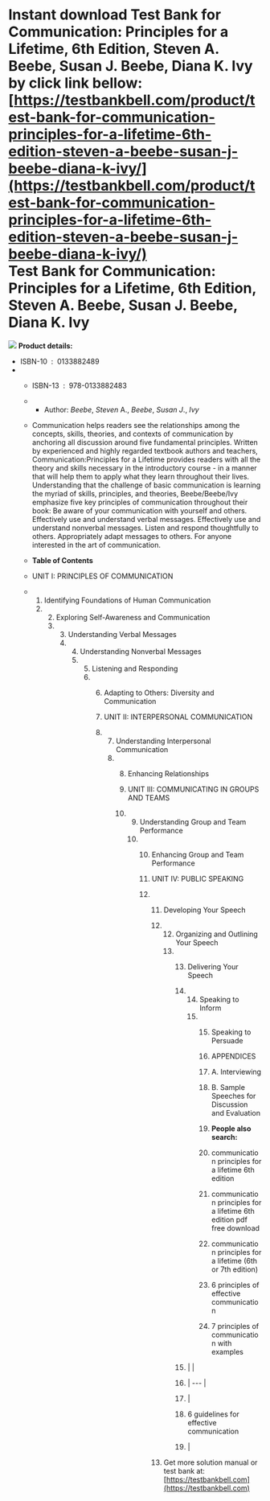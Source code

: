 Instant download **Test Bank for Communication: Principles for a Lifetime, 6th Edition, Steven A. Beebe, Susan J. Beebe, Diana K. Ivy** by click link bellow:  
[https://testbankbell.com/product/test-bank-for-communication-principles-for-a-lifetime-6th-edition-steven-a-beebe-susan-j-beebe-diana-k-ivy/](https://testbankbell.com/product/test-bank-for-communication-principles-for-a-lifetime-6th-edition-steven-a-beebe-susan-j-beebe-diana-k-ivy/)  
**Test Bank for Communication: Principles for a Lifetime, 6th Edition, Steven A. Beebe, Susan J. Beebe, Diana K. Ivy**
======================================================================================================================


![](https://testbankbell.com/wp-content/uploads/2023/05/9780134126890_TestBank.jpg)
**Product details:**
* ISBN-10 ‏ : ‎ 0133882489
* * ISBN-13 ‏ : ‎ 978-0133882483
  * * Author: *Beebe*, *Steven* A., *Beebe*, *Susan J*., *Ivy*
   
  * Communication helps readers see the relationships among the concepts, skills, theories, and contexts of communication by anchoring all discussion around five fundamental principles. Written by experienced and highly regarded textbook authors and teachers, Communication:Principles for a Lifetime provides readers with all the theory and skills necessary in the introductory course - in a manner that will help them to apply what they learn throughout their lives. Understanding that the challenge of basic communication is learning the myriad of skills, principles, and theories, Beebe/Beebe/Ivy emphasize five key principles of communication throughout their book: Be aware of your communication with yourself and others. Effectively use and understand verbal messages. Effectively use and understand nonverbal messages. Listen and respond thoughtfully to others. Appropriately adapt messages to others. For anyone interested in the art of communication.
  * **Table of Contents**
 
  * UNIT I: PRINCIPLES OF COMMUNICATION
  * 1. Identifying Foundations of Human Communication
    2. 2. Exploring Self-Awareness and Communication
       3. 3. Understanding Verbal Messages
          4. 4. Understanding Nonverbal Messages
             5. 5. Listening and Responding
                6. 6. Adapting to Others: Diversity and Communication
                  
                   7. UNIT II: INTERPERSONAL COMMUNICATION
                   8. 7. Understanding Interpersonal Communication
                      8. 8. Enhancing Relationships
                        
                         9. UNIT III: COMMUNICATING IN GROUPS AND TEAMS
                         10. 9. Understanding Group and Team Performance
                             10. 10. Enhancing Group and Team Performance
                                
                                 11. UNIT IV: PUBLIC SPEAKING
                                 12. 11. Developing Your Speech
                                     12. 12. Organizing and Outlining Your Speech
                                         13. 13. Delivering Your Speech
                                             14. 14. Speaking to Inform
                                                 15. 15. Speaking to Persuade
                                                    
                                                     16. APPENDICES
                                                     17. A. Interviewing
                                                     18. B. Sample Speeches for Discussion and Evaluation
                                                    
                                                     19. **People also search:**
                                                     20. communication principles for a lifetime 6th edition
                                                     21. communication principles for a lifetime 6th edition pdf free download
                                                     22. communication principles for a lifetime (6th or 7th edition)
                                                     23. 6 principles of effective communication
                                                     24. 7 principles of communication with examples
                                                    
                                             15. |  |
                                             16. | --- |
                                             17. |
                                             18. 6 guidelines for effective communication
                                             19.  |
                                            
                                     13.  Get more solution manual or test bank at: [https://testbankbell.com](https://testbankbell.com)
